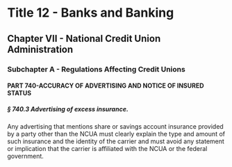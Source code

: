 
# Title 12 - Banks and Banking
## Chapter VII - National Credit Union Administration
### Subchapter A - Regulations Affecting Credit Unions
#### PART 740-ACCURACY OF ADVERTISING AND NOTICE OF INSURED STATUS
##### § 740.3 Advertising of excess insurance.

Any advertising that mentions share or savings account insurance provided by a party other than the NCUA must clearly explain the type and amount of such insurance and the identity of the carrier and must avoid any statement or implication that the carrier is affiliated with the NCUA or the federal government.
